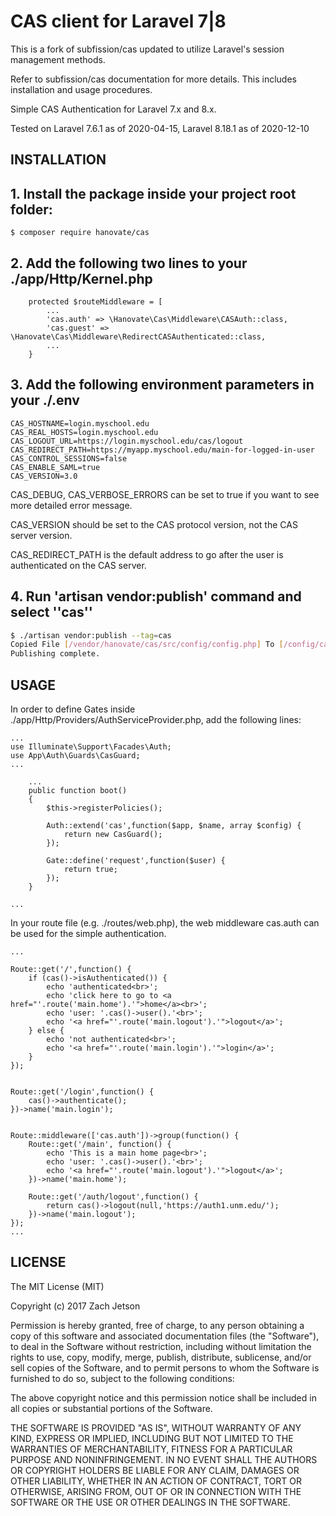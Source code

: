 CAS client for Laravel 7|8
==========================

This is a fork of subfission/cas updated to utilize Laravel's session management methods.

Refer to subfission/cas documentation for more details.
This includes installation and usage procedures.

Simple CAS Authentication for Laravel 7.x and 8.x.

Tested on Laravel 7.6.1 as of 2020-04-15, Laravel 8.18.1 as of 2020-12-10


INSTALLATION
------------

## 1. Install the package inside your project root folder:

```
$ composer require hanovate/cas
```

## 2. Add the following two lines to your ./app/Http/Kernel.php

```
    protected $routeMiddleware = [
        ...
        'cas.auth' => \Hanovate\Cas\Middleware\CASAuth::class,
        'cas.guest' => \Hanovate\Cas\Middleware\RedirectCASAuthenticated::class,
        ...
    }
```

## 3. Add the following environment parameters in your ./.env

```
CAS_HOSTNAME=login.myschool.edu
CAS_REAL_HOSTS=login.myschool.edu
CAS_LOGOUT_URL=https://login.myschool.edu/cas/logout
CAS_REDIRECT_PATH=https://myapp.myschool.edu/main-for-logged-in-user
CAS_CONTROL_SESSIONS=false
CAS_ENABLE_SAML=true
CAS_VERSION=3.0
```

CAS_DEBUG, CAS_VERBOSE_ERRORS can be set to true if you want to see more detailed error message.

CAS_VERSION should be set to the CAS protocol version, not the CAS server version.

CAS_REDIRECT_PATH is the default address to go after the user is authenticated on the CAS server.

## 4. Run 'artisan vendor:publish' command and select ''cas''

```bash
$ ./artisan vendor:publish --tag=cas
Copied File [/vendor/hanovate/cas/src/config/config.php] To [/config/cas.php]
Publishing complete.
```


USAGE
-----

In order to define Gates inside ./app/Http/Providers/AuthServiceProvider.php, add the following lines:

```
...
use Illuminate\Support\Facades\Auth;
use App\Auth\Guards\CasGuard;
...
    
    ...
    public function boot()
    {
        $this->registerPolicies();

        Auth::extend('cas',function($app, $name, array $config) {
            return new CasGuard();
        });

        Gate::define('request',function($user) {
            return true;
        });
    }

...
```

In your route file (e.g. ./routes/web.php), the web middleware cas.auth can be used for the simple authentication.

```
...

Route::get('/',function() {
    if (cas()->isAuthenticated()) {
        echo 'authenticated<br>'; 
        echo 'click here to go to <a href="'.route('main.home').'">home</a><br>';
        echo 'user: '.cas()->user().'<br>';
        echo '<a href="'.route('main.logout').'">logout</a>';
    } else {
        echo 'not authenticated<br>';
        echo '<a href="'.route('main.login').'">login</a>';
    }
});


Route::get('/login',function() {
    cas()->authenticate();
})->name('main.login');


Route::middleware(['cas.auth'])->group(function() {
    Route::get('/main', function() {
        echo 'This is a main home page<br>';
        echo 'user: '.cas()->user().'<br>';
        echo '<a href="'.route('main.logout').'">logout</a>';
    })->name('main.home');

    Route::get('/auth/logout',function() {
        return cas()->logout(null,'https://auth1.unm.edu/');
    })->name('main.logout');
});
...
```


LICENSE
-------
The MIT License (MIT)

Copyright (c) 2017 Zach Jetson

Permission is hereby granted, free of charge, to any person obtaining a copy
of this software and associated documentation files (the "Software"), to deal
in the Software without restriction, including without limitation the rights
to use, copy, modify, merge, publish, distribute, sublicense, and/or sell
copies of the Software, and to permit persons to whom the Software is
furnished to do so, subject to the following conditions:

The above copyright notice and this permission notice shall be included in all
copies or substantial portions of the Software.

THE SOFTWARE IS PROVIDED "AS IS", WITHOUT WARRANTY OF ANY KIND, EXPRESS OR
IMPLIED, INCLUDING BUT NOT LIMITED TO THE WARRANTIES OF MERCHANTABILITY,
FITNESS FOR A PARTICULAR PURPOSE AND NONINFRINGEMENT. IN NO EVENT SHALL THE
AUTHORS OR COPYRIGHT HOLDERS BE LIABLE FOR ANY CLAIM, DAMAGES OR OTHER
LIABILITY, WHETHER IN AN ACTION OF CONTRACT, TORT OR OTHERWISE, ARISING FROM,
OUT OF OR IN CONNECTION WITH THE SOFTWARE OR THE USE OR OTHER DEALINGS IN THE
SOFTWARE.
